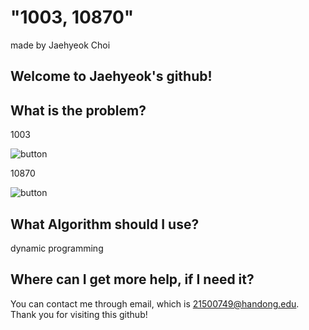 # "1003, 10870"

made by Jaehyeok Choi

## Welcome to Jaehyeok's github!

## What is the problem?

1003

![button](https://github.com/Choi-JaeHyeok-21500749/1003-10870/blob/main/1003_pro.JPG)

10870

![button](https://github.com/Choi-JaeHyeok-21500749/1003-10870/blob/main/10870_pro.JPG)

## What Algorithm should I use?

dynamic programming

## Where can I get more help, if I need it?

You can contact me through email, which is 21500749@handong.edu.
Thank you for visiting this github!

